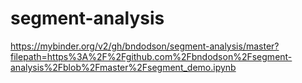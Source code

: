 # segment-analysis
https://mybinder.org/v2/gh/bndodson/segment-analysis/master?filepath=https%3A%2F%2Fgithub.com%2Fbndodson%2Fsegment-analysis%2Fblob%2Fmaster%2Fsegment_demo.ipynb
